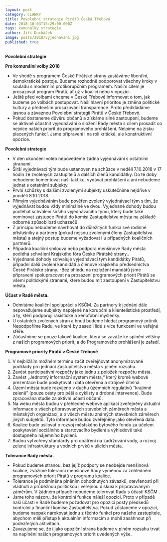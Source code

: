 ```yaml
---
layout: post
category: CLANKY
title: Povolební strategie Pirátů Česká Třebová
date: 2018-10-03T15:29:00.000Z
tags: komunálky strategie
author: Jiří Ducháček
image: posts/2018/vyjednavani.jpg
published: true
---
```

**Povolební strategie**

**Pro komunální volby 2018**

- Ve shodě s programem České Pirátské strany zastáváme liberální, demokratické postoje. Budeme rozhodně podporovat všechny kroky v souladu s moderním protikorupčním programem. Naším cílem je prosazovat program Pirátů, ať už v koalici nebo v opozici.
- Ještě před volbami chceme v České Třebové informovat o tom, jak budeme po volbách postupovat. Naší hlavní prioritou je změna politické kultury a především prosazování transparence. Proto předkládáme jasnou a závaznou Povolební strategii Pirátů v České Třebové.
- Pokud dostaneme důvěru občanů a získáme silné zastoupení, budeme se aktivně účastnit vyjednávání o složení Rady města s cílem prosadit co nejvíce našich priorit do programového prohlášení. Nelpíme na zisku placených funkcí. Jsme připraveni i na roli kritické, ale konstruktivní opozice.

**Povolební strategie**

- V den ukončení voleb nepovedeme žádná vyjednávání s ostatními stranami.
- Širší vyjednávací tým bude ustanoven na schůzce v neděli 7.10.2018 v 17 hodin ze  zvolených zastupitelů a dalších členů kandidátky. Do té doby nebudeme komentovat naši taktiku, vydávat prohlášení a ani nebudeme jednat s ostatními subjekty.  
-  První schůzky s dalšími zvolenými subjekty uskutečníme nejdříve v pondělí 8.10.2018.
- Přímým vyjednáváním bude pověřen zvolený vyjednávací tým  s tím, že vyjednávat budou vždy minimálně ve dvou. Vyjednané dohody budou podléhat schválení širšího vyjednávacího týmu, který bude také nominovat zástupce Pirátů do   komisí Zastupitelstva města na základě odborné způsobilosti uchazečů.
- Z principu nebudeme navrhovat do důležitých funkcí své rodinné příslušníky a partnery (pokud nejsou zvolenými členy Zastupitelstva města) a stejný postup budeme vyžadovat i u případných koaličních partnerů.
- Případná koaliční smlouva nebo podpora menšinové Rady města podléhá schválení Krajského fóra České Pirátské strany..
- Vyjednané dohody schvaluje vyjednávací tým kandidátky Pirátů, případní další zvolení kandidáti a členové krajského předsednictva České Pirátské strany.
-Bez ohledu na rozložení mandátů jsme připraveni spolupracovat na prosazení programových priorit Pirátů se všemi politickými stranami, které budou mít zastoupení v Zastupitelstvu města.

**Účast v Radě města.**

-  Odmítáme koaliční spolupráci s KSČM. Za partnery k jednání dále nepovažujeme subjekty napojené na korupční a klientelistické prostředí, a ty, kteří podporují rasistické a xenofobní myšlenky.
-  U ostatních zvolených stran a hnutí budeme hledat programový průnik. Nepodpoříme Radu, ve které by zasedli lidé s více funkcemi ve veřejné sféře.
- Zúčastníme se pouze takové koalice, která se zaváže ke splnění většiny z našich programových priorit, a do Programového prohlášení je zařadí.

**Programové priority Pirátů v České Třebové**

1.  V nejbližším možném termínu začít zveřejňovat anonymizované podklady pro jednání Zastupitelstva města v plném rozsahu.
2. Zavést participativní rozpočty jako jednu z položek rozpočtu města.
3. Zavést „Jednotný informační systém města,“ který kromě webové prezentace bude poskytovat i data otevřená a strojově čitelná.
4. Území města bude rozvíjeno v duchu územních regulativů “krajinné zeleně” (pouze cesty pro pěší a cyklisty a drobné intervence). Bude zpracována studie za aktivní účasti občanů.
5. Na webu města budou v přehledné webové aplikaci zveřejněny aktuální informace o všech připravovaných stavebních záměrech města a městských organizací, a o všech městu známých stavebních záměrech jiných subjektů. Tyto informace budou zveřejněny jako otevřená data.
6. Koalice bude usilovat o rozvoj městského bytového fondu za účelem poskytování sociálního a startovacího bydlení a výhledově také dostupného nájemního bydlení.
7. Budou vytvořeny standardy pro opatření na zadržování vody, a rozvoj zelené infrastruktury a vodních prvků v ulicích města.

**Tolerance Rady města.**

- Pokud budeme stranou, bez jejíž podpory se neobejde menšinová koalice, zvážíme toleranci menšinové Rady výměnou za zohlednění programových priorit Pirátů v programu koalice.
- Tolerance je podmíněna plněním dohodnutých závazků, otevřeností při vládnutí a průběžnou politickou i veřejnou diskusí k připravovaným záměrům. V žádném případě nebudeme tolerovat Radu s účastí KSČM .
- Jsme toho názoru, že kontrolní funkce náleží opozici. Proto v případě naší účasti v Radě budeme požadovat pro opozici posty předsedů kontrolní a finanční komise Zastupitelstva. Pokud zůstaneme v opozici, budeme naopak nárokovat jednu z těchto funkcí pro našeho zastupitele, abychom měli přístup k aktuálním informacím a mohli zasáhnout při podezřelých aktivitách.
- Zavazujeme se, že i jako opoziční strana budeme v plném rozsahu trvat na naplnění našich programových priorit uvedených výše.
